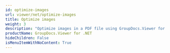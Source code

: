 ```yaml
---
id: optimize-images
url: viewer/net/optimize-images
title: Optimize images
weight: 3
description: "Optimize images in a PDF file using GroupDocs.Viewer for .NET (C#)"
productName: GroupDocs.Viewer for .NET
hideChildren: False
isMenuItemWithNoContent: True
---
```


